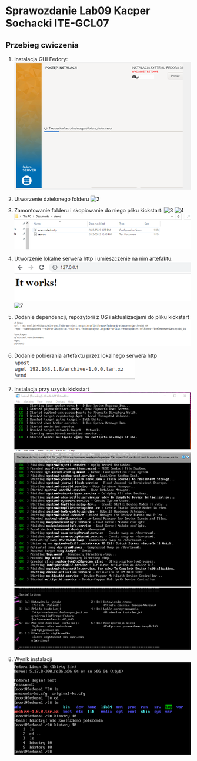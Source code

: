 # Sprawozdanie Lab09 Kacper Sochacki ITE-GCL07

## Przebieg cwiczenia

1. Instalacja GUI Fedory:
   ![1](Screenshots/instalacjagui.png)

2. Utworzenie dzielonego folderu
   ![2](Screenshots/udostepnieniefolderu1.png)

3. Zamontowanie folderu i skopiowanie do niego pliku kickstart:
   ![3](Screenshots/udostepnieniefolderu1.png)
   ![4](Screenshots/udostepnieniefolderu2.png)
   ![5](Screenshots/udostepnionycfg.png)

4. Utworzenie lokalne serwera http i umieszczenie na nim artefaktu:
   ![6](Screenshots/serverhttp1.png)
   ![7](Screenshots/build2.png)

5. Dodanie dependencji, repozytorii z OS i aktualizacjami do pliku kickstart
   ![8](Screenshots/dependencje.png)
   
6. Dodanie pobierania artefaktu przez lokalnego serwera http
   ![9](Screenshots/archive.png)
   
7. Instalacja przy uzyciu kickstart
   ![10](Screenshots/install1.png)
   ![11](Screenshots/install2.png)
   ![12](Screenshots/install3.png)
   
8. Wynik instalacji
   ![13](Screenshots/koniec.png)
